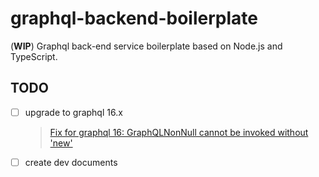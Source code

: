 # graphql-backend-boilerplate

(**WIP**) Graphql back-end service boilerplate based on Node.js and TypeScript.

## TODO

- [ ] upgrade to graphql 16.x

  > [Fix for graphql 16: GraphQLNonNull cannot be invoked without 'new'](https://github.com/graphql-nexus/nexus/issues/1009)

- [ ] create dev documents
